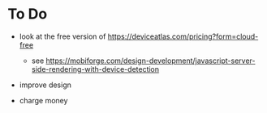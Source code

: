 # To Do

* look at the free version of https://deviceatlas.com/pricing?form=cloud-free
  * see https://mobiforge.com/design-development/javascript-server-side-rendering-with-device-detection

* improve design

* charge money
